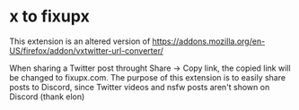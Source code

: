 # x to fixupx

This extension is an altered version of https://addons.mozilla.org/en-US/firefox/addon/vxtwitter-url-converter/

When sharing a Twitter post throught Share -> Copy link, the copied link will be changed to fixupx.com.
The purpose of this extension is to easily share posts to Discord, since Twitter videos and nsfw posts aren't shown on Discord (thank elon)